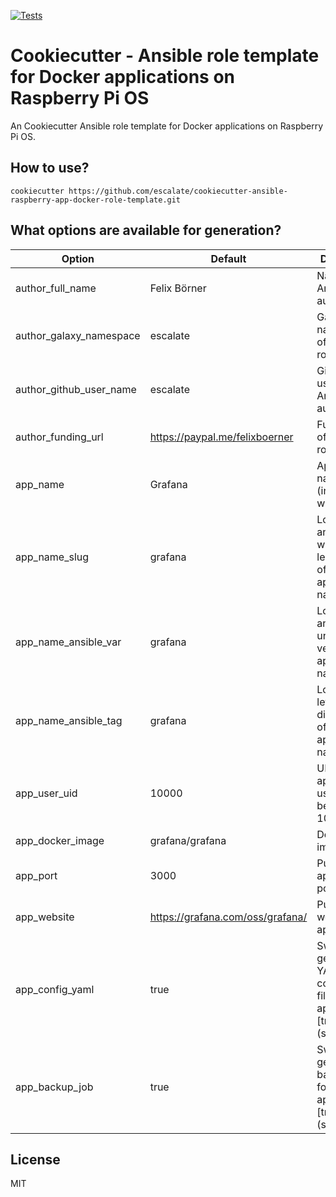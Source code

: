 [![Tests](https://github.com/escalate/cookiecutter-ansible-raspberry-app-docker-role-template/actions/workflows/tests.yml/badge.svg?branch=master&event=push)](https://github.com/escalate/cookiecutter-ansible-raspberry-app-docker-role-template/actions/workflows/tests.yml)

# Cookiecutter - Ansible role template for Docker applications on Raspberry Pi OS

An Cookiecutter Ansible role template for Docker applications on Raspberry Pi OS.

## How to use?

```
cookiecutter https://github.com/escalate/cookiecutter-ansible-raspberry-app-docker-role-template.git
```

## What options are available for generation?

| Option                  | Default                          | Description |
| ----------------------- | -------------------------------- | ----------- |
| author_full_name        | Felix Börner                     | Name of Ansible role author |
| author_galaxy_namespace | escalate                         | Galaxy namespace of Ansible role author |
| author_github_user_name | escalate                         | Github username of Ansible role author |
| author_funding_url      | https://paypal.me/felixboerner   | Funding URL of Ansible role author |
| app_name                | Grafana                          | Application name (including whitespaces) |
| app_name_slug           | grafana                          | Lowercase and whitespace-less version of application name |
| app_name_ansible_var    | grafana                          | Lowercase and underscore version of application name |
| app_name_ansible_tag    | grafana                          | Lowercase, letter and digits version of application name |
| app_user_uid            | 10000                            | UID of application user (must be above 10000) |
| app_docker_image        | grafana/grafana                  | Docker Hub image name |
| app_port                | 3000                             | Published application port |
| app_website             | https://grafana.com/oss/grafana/ | Public website of application |
| app_config_yaml         | true                             | Switch to generate YAML configuration file for application [true, false] (str) |
| app_backup_job          | true                             | Switch to generate backup job for application [true, false] (str) |

## License

MIT
